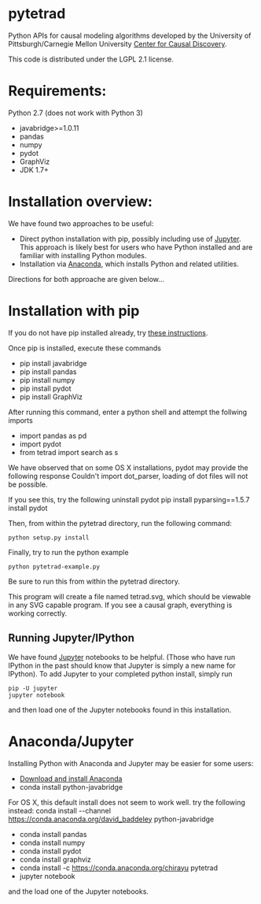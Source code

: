 pytetrad
========
Python APIs for causal modeling algorithms developed by the University of Pittsburgh/Carnegie Mellon University [Center for Causal Discovery](http://www.ccd.pitt.edu). 


This code is distributed under the LGPL 2.1 license.

Requirements:
============

Python 2.7 (does not work with Python 3)
* javabridge>=1.0.11
* pandas
* numpy 
* pydot
* GraphViz
* JDK 1.7+

Installation overview:
======================
We have found two approaches to be useful:
* Direct python installation with pip, possibly including use of [Jupyter](http://jupyter.org/). This approach is likely best for users who have Python installed and are familiar with installing Python modules.
* Installation via [Anaconda](https://www.continuum.io/downloads), which  installs Python and related utilities.

Directions for both approache are given below...

Installation with pip
=====================

If you do not have pip installed already, try [these instructions](https://pip.pypa.io/en/stable/installing/).

Once pip is installed, execute these commands

* pip install javabridge
* pip install pandas
* pip install numpy
* pip install pydot
* pip install GraphViz


After running this command, enter a python shell and attempt the follwing imports
 * import pandas as pd
 * import pydot
 * from tetrad import search as s
 
We have observed that on some OS X installations, pydot may provide the following response
    Couldn't import dot_parser, loading of dot files will not be possible.

If you see this, try the following
    uninstall pydot
    pip install pyparsing==1.5.7
    install pydot


Then, from within the pytetrad directory, run the following command:

    python setup.py install

Finally, try to run the python example

    python pytetrad-example.py

Be sure to run this from within the pytetrad directory.

This program will create a file named tetrad.svg, which should be viewable in any SVG capable program. If you see a causal graph, everything is working correctly.

Running Jupyter/IPython
-----------------------

We have found [Jupyter](http://jupyter.org/) notebooks to be helpful. (Those who have run IPython in the past should know that Jupyter is simply a new name for IPython). To add Jupyter to your completed python install, simply run

    pip -U jupyter
    jupyter notebook
 
 
 and then load one of the Jupyter notebooks found in this installation. 

Anaconda/Jupyter
================

Installing Python with Anaconda and Jupyter may be easier for some users:

* [Download and install Anaconda](https://www.continuum.io/downloads)
* conda install python-javabridge

For OS X, this default install does not seem to work well. try the following instead:
        conda install --channel https://conda.anaconda.org/david_baddeley python-javabridge

* conda install pandas  
* conda install numpy
* conda install pydot
* conda install graphviz 
* conda install -c https://conda.anaconda.org/chirayu pytetrad 
* jupyter notebook

and the load one of the Jupyter notebooks.

